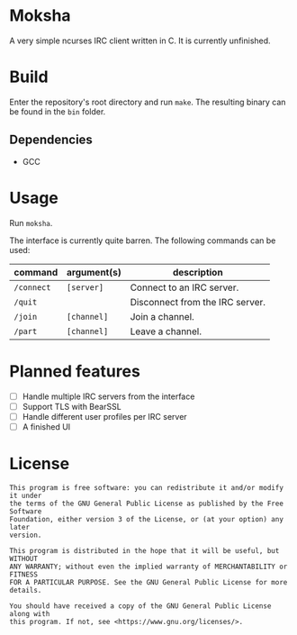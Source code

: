 # Moksha

A very simple ncurses IRC client written in C. It is currently unfinished.

# Build

Enter the repository's root directory and run `make`.  The resulting binary
can be found in the `bin` folder.

## Dependencies

- GCC

# Usage

Run `moksha`.

The interface is currently quite barren. The following commands can be used:

| command | argument(s) | description |
| ------------- | -------------- | -------------- |
| `/connect` | `[server]` | Connect to an IRC server. |
| `/quit` |  | Disconnect from the IRC server. |
| `/join` | `[channel]` | Join a channel. |
| `/part` | `[channel]` | Leave a channel. |


# Planned features

* [ ] Handle multiple IRC servers from the interface
* [ ] Support TLS with BearSSL
* [ ] Handle different user profiles per IRC server
* [ ] A finished UI

# License

```text
This program is free software: you can redistribute it and/or modify it under
the terms of the GNU General Public License as published by the Free Software
Foundation, either version 3 of the License, or (at your option) any later
version.

This program is distributed in the hope that it will be useful, but WITHOUT
ANY WARRANTY; without even the implied warranty of MERCHANTABILITY or FITNESS
FOR A PARTICULAR PURPOSE. See the GNU General Public License for more
details.

You should have received a copy of the GNU General Public License along with
this program. If not, see <https://www.gnu.org/licenses/>.
```
